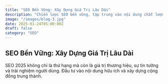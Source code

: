 ```yaml
---
title: "SEO Bền Vững: Xây Dựng Giá Trị Lâu Dài"
description: "Chiến lược SEO bền vững, tập trung vào nội dung chất lượng, trải nghiệm người dùng và xây dựng thương hiệu năm 2025."
image: "/images/blog-3.jpg"
date: 2025-01-24T05:00:00Z
draft: false
category: "SEO"
---
```


## SEO Bền Vững: Xây Dựng Giá Trị Lâu Dài

SEO 2025 không chỉ là thứ hạng mà còn là giá trị thương hiệu, sự tin tưởng và trải nghiệm người dùng. Đầu tư vào nội dung hữu ích và xây dựng cộng đồng trung thành. 